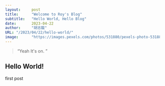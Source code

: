 ```yaml
---
layout:     post 
title:      "Welcome to Roy's Blog"
subtitle:   "Hello World, Hello Blog"
date:       2023-04-22
author:     "胡志龍"
URL: "/2023/04/22/hello-world/"
image:      "https://images.pexels.com/photos/531880/pexels-photo-531880.jpeg"
---
```


> “Yeah It's on. ”


## Hello World!
first post


